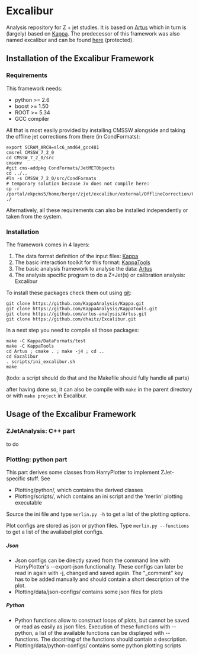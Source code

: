 Excalibur
=========

Analysis repository for Z + jet studies.
It is based on [Artus](https://github.com/artus-analysis/Artus "Artus Analysis") which in turn is (largely) based on [Kappa](https://github.com/KappaAnalysis "Kappa and KappaTools").
The predecessor of this framework was also named excalibur and can be found [here](https://ekptrac.physik.uni-karlsruhe.de/trac/excalibur "excalibur")  (protected).

## Installation of the Excalibur Framework

### Requirements
This framework needs:
- python >= 2.6
- boost >= 1.50
- ROOT >= 5.34
- GCC compiler

All that is most easily provided by installing CMSSW alongside and taking the offline jet corrections from there (in CondFormats):
```
export SCRAM_ARCH=slc6_amd64_gcc481
cmsrel CMSSW_7_2_0
cd CMSSW_7_2_0/src
cmsenv
#git cms-addpkg CondFormats/JetMETObjects
cd ../..
#ln -s CMSSW_7_2_0/src/CondFormats
# temporary solution because 7x does not compile here:
cp -r /portal/ekpcms5/home/berger/zjet/excalibur/external/OfflineCorrection/CondFormats ./
```
Alternatively, all these requirements can also be installed independently or taken from the system.

### Installation
The framework comes in 4 layers:

1. The data format definition of the input files: [Kappa](https://github.com/KappaAnalysis/Kappa "Kappa")
2. The basic interaction toolkit for this format: [KappaTools](https://github.com/KappaAnalysis/KappaTools "KappaTools")
3. The basic analysis framework to analyse the data: [Artus](https://github.com/artus-analysis/Artus "Artus")
4. The analysis specific program to do a Z+Jet(s) or calibration analysis: Excalibur

To install these packages check them out using [git](http://git-scm.com/ "git"):
```
git clone https://github.com/KappaAnalysis/Kappa.git
git clone https://github.com/KappaAnalysis/KappaTools.git
git clone https://github.com/artus-analysis/Artus.git
git clone https://github.com/dhaitz/Excalibur.git
```

In a next step you need to compile all those packages:
```
make -C Kappa/DataFormats/test
make -C KappaTools
cd Artus ; cmake . ; make -j4 ; cd ..
cd Excalibur
. scripts/ini_excalibur.sh
make
```
(todo: a script should do that and the Makefile should fully handle all parts)

after having done so, it can also be compile with `make` in the parent directory
or with `make project` in Excalibur.

## Usage of the Excalibur Framework

### ZJetAnalysis: C++ part
to do

### Plotting: python part
This part derives some classes from HarryPlotter to implement ZJet-specific stuff.
See 
- Plotting/python/, which contains the derived classes
- Plotting/scripts/, which contains an ini script and the 'merlin' plotting executable

Source the ini file and type `merlin.py -h` to get a list of the plotting options.

Plot configs are stored as json or python files. Type `merlin.py --functions` to
get a list of the availabel plot configs.

##### Json
- Json configs can be directly saved from the command line with HarryPlotter's
--export-json functionality. These configs can later be read in again with -j, changed
and saved again. The "_comment" key has to be added manually and should contain
a short description of the plot.
- Plotting/data/json-configs/ contains some json files for plots

##### Python
- Python functions allow to construct loops of plots, but cannot be saved or read
as easily as json files. Execution of these functions with --python, a list of
the available functions can be displayed with --functions. The docstring of the
functions should contain a description.
- Plotting/data/python-configs/ contains some python plotting scripts
